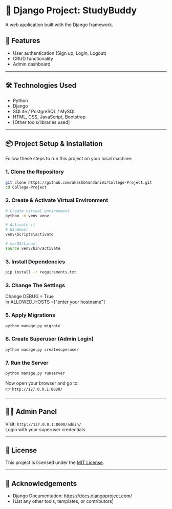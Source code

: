 # 📘 Django Project: StudyBuddy

A web application built with the Django framework.

## 🚀 Features

- User authentication (Sign up, Login, Logout)
- CRUD functionality
- Admin dashboard

---

## 🛠️ Technologies Used

- Python
- Django
- SQLite / PostgreSQL / MySQL
- HTML, CSS, JavaScript, Bootstrap
- [Other tools/libraries used]

---

## 📦 Project Setup & Installation

Follow these steps to run this project on your local machine:

### 1. Clone the Repository

```bash
git clone https://github.com/akashbhandari01/College-Project.git
cd College-Project
```

### 2. Create & Activate Virtual Environment

```bash
# Create virtual environment
python -m venv venv

# Activate it
# Windows:
venv\Scripts\activate

# macOS/Linux:
source venv/bin/activate
```

### 3. Install Dependencies

```bash
pip install -r requirements.txt
```

### 3. Change The Settings

Change DEBUG = True
<br>
In ALLOWED_HOSTS =["enter your hostname"]

### 5. Apply Migrations

```bash
python manage.py migrate
```

### 6. Create Superuser (Admin Login)

```bash
python manage.py createsuperuser
```

### 7. Run the Server

```bash
python manage.py runserver
```

Now open your browser and go to:  
👉 `http://127.0.0.1:8000/`

---

## 👨‍💻 Admin Panel

Visit: `http://127.0.0.1:8000/admin/`  
Login with your superuser credentials.

---

## 📄 License

This project is licensed under the [MIT License](LICENSE).

---

## 🙌 Acknowledgements

- Django Documentation: https://docs.djangoproject.com/
- [List any other tools, templates, or contributors]
